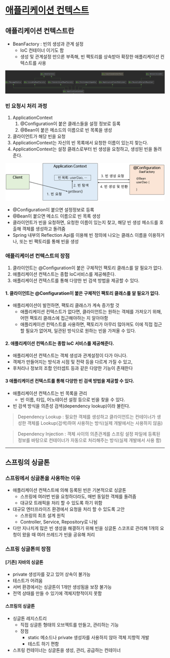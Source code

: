 # [애플리케이션 컨텍스트](https://mangkyu.tistory.com/151)

## 애플리케이션 컨텍스트란
- BeanFactory : 빈의 생성과 관계 설정
  - IoC 컨테이너 이기도 함
  - 생성 및 관계설정 만으론 부족해, 빈 팩토리를 상속받아 확장한 애플리케이션 컨텍스트를 사용

<img src="../image/다운로드%20(6).png"/>

### 빈 요청시 처리 과정

1. ApplicationContext
   1. @Configuration이 붙은 클래스들을 설정 정보로 등록
   2.  @Bean이 붙은 메소드의 이름으로 빈 목록을 생성 
2. 클라이언트가 해당 빈을 요청
3. ApplicationContext는 자신의 빈 목록에서 요청한 이름이 있는지 찾는다.
4. ApplicationContext는 설정 클래스로부터 빈 생성을 요청하고, 생성된 빈을 돌려준다.
   
<img src="../image/다운로드%20(9).png"/>

- @Configuration이 붙으면 설정정보로 등록
- @Bean이 붙으면 메소드 이름으로 빈 목록 생성
- 클라이언트가 빈을 요청하면, 요청한 이름이 있는지 찾고, 해당 빈 생성 메소드를 호출해 객체를 생성하고 돌려줌
- Spring 내부의 Reflection Api를 이용해 빈 정의에 나오는 클래스 이름을 이용하거나, 또는 빈 팩토리를 통해 빈을 생성

### 애플리케이션 컨텍스트의 장점
1. 클라이언트는 @Configuration이 붙은 구체적인 팩토리 클래스를 알 필요가 없다.
2. 애플리케이션 컨텍스트는 종합 IoC서비스를 제공해준다.
3. 애플리케이션 컨텍스트를 통해 다양한 빈 검색 방법을 제공할 수 있다.

#### 1. 클라이언트는 @Configuration이 붙은 구체적인 팩토리 클래스를 알 필요가 없다.
- 애플리케이션이 발전하면, 팩토리 클래스가 계속 증가할 것
  - 애플리케이션 컨텍스트가 없다면, 클라이언트는 원하는 객체를 가져오기 위해, 어떤 팩토리 클래스에 접근해야하는 지 알아야함
  - 애플리케이션 컨텍스트를 사용하면, 팩토리가 아무리 많아져도 이에 직접 접근할 필요가 없어져, 일관된 방식으로 원하는 빈을 가져올 수 있다.

#### 2. 애플리케이션 컨텍스트는 종합 IoC 서비스를 제공해준다.
- 애플리케이션 컨텍스트는 객체 생성과 관계설정이 다가 아니다.
- 객체가 만들어지는 방식과 시점 및 전략 등을 다르게 가질 수 있고,
- 후처리나 정보의 조합 인터셉트 등과 같은 다양한 기능이 존재한다

#### 3 애플리케이션 컨텍스트를 통해 다양한 빈 검색 방법을 제공할 수 있다.
- 애플리케이션 컨텍스트는 빈 목록을 관리
  - 빈 이름, 타입, 어노테이션 설정 등으로 빈을 찾을 수 있다.
- 빈 검색 방식을 의존성 검색(dependency lookup)이라 불린다.

>Dependency Lookup : 필요한 객체를 생성하고 클라이언트는 컨테이너가 생성한 객체를 Lookup(검색)하여 사용하는 방식(실제 개발에서는 사용하지 않음)

>Dependency Injection : 객체 사이의 의존관계를 스프링 설정 파일에 등록된 정보를 바탕으로 컨테이너가 자동으로 처리해주는 방식(실제 개발에서 사용 함)

---

## 스프링의 싱글톤

### 스프링에서 싱글톤을 사용하는 이유
- 애플리케이션 컨텍스트에 의해 등록된 빈은 기본적으로 싱글톤
  - 스프링에 여러번 빈을 요청하더라도, 매번 동일한 객체를 돌려줌
  - 대규모 트래픽을 처리 할 수 있도록 하기 위함
- 대규모 엔터프라이즈 환경에서 요청을 처리 할 수 있도록 고안
  - 스프링의 최초 설계 원칙
  - Controller, Service, Repository로 나뉨
- 다만 지나치게 많은 빈 생성을 해결하기 위해 빈을 싱글톤 스코프로 관리해 1개의 요청이 왔을 때 여러 쓰레드가 빈을 공유해 처리

### 스프링 싱글톤의 장점
#### [기존] 자바의 싱글톤
- private 생성자를 갖고 있어 상속이 불가능
- 테스트가 어려움
- 서버 환경에서는 싱글톤이 1개만 생성됨을 보장 불가능
- 전역 상태를 만들 수 있기에 객체지향적이지 못함

#### 스프링의 싱글톤
- 싱글톤 레지스트리
  - 직접 싱글톤 형태의 오브젝트를 만들고, 관리하는 기능
  - 장점 
    - static 메소드나 private 생성자를 사용하지 않아 객체 지향적 개발
    - 테스트 하기 편함
- 스프링 컨테이너는 싱글톤을 생성, 관리, 공급하는 컨테이너
  